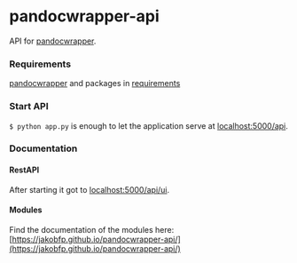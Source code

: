 # pandocwrapper-api

API for [pandocwrapper](https://github.com/jakobfp/pandocwrapper).

### Requirements

[pandocwrapper](https://github.com/jakobfp/pandocwrapper) and packages in [requirements](./requirements.txt)

### Start API

`$ python app.py` is enough to let the application serve at [localhost:5000/api](localhost:5000/api).

### Documentation
#### RestAPI
After starting it got to [localhost:5000/api/ui](localhost:5000/api/ui).
#### Modules
Find the documentation of the modules here: [https://jakobfp.github.io/pandocwrapper-api/](https://jakobfp.github.io/pandocwrapper-api/)